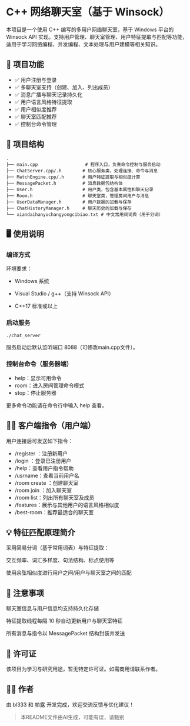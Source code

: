 # C++ 网络聊天室（基于 Winsock）

本项目是一个使用 C++ 编写的多用户网络聊天室，基于 Windows 平台的 Winsock API 实现。支持用户管理、聊天室管理、用户特征提取与匹配等功能，适用于学习网络编程、并发编程、文本处理与用户建模等相关知识。

## 🔧 项目功能

- ✅ 用户注册与登录
- ✅ 多聊天室支持（创建、加入、列出成员）
- ✅ 消息广播与聊天记录持久化
- ✅ 用户语言风格特征提取
- ✅ 用户相似度推荐
- ✅ 聊天室匹配推荐
- ✅ 控制台命令管理

## 📁 项目结构

```text
.
├── main.cpp                  # 程序入口，负责命令控制与服务启动
├── ChatServer.cpp/.h        # 核心服务类，处理连接、命令与消息
├── MatchEngine.cpp/.h       # 用户特征提取与相似度计算
├── MessagePacket.h          # 消息数据包结构体
├── User.h                   # 用户类，包含基本属性和聊天记录
├── Room.h                   # 聊天室类，管理房间用户与消息
├── UserDataManager.h        # 用户数据的加载与保存
├── ChatHistoryManager.h     # 聊天历史的加载与保存
└── xiandaihanyuchangyongcibiao.txt # 中文常用词词典（用于分词）
```
## 🖥️ 使用说明
### 编译方式
环境要求：

+ Windows 系统

+ Visual Studio / g++（支持 Winsock API）

+ C++17 标准或以上

### 启动服务
```bash
./chat_server
```

服务启动后默认监听端口 8088（可修改main.cpp文件）。

### 控制台命令（服务器端）

+ help：显示可用命令
+ room：进入房间管理命令模式
+ stop：停止服务器

更多命令功能请在命令行中输入 help 查看。

## 🧑‍💻 客户端指令（用户端）
用户连接后可发送如下指令：

+ /register <username> <password>：注册新用户
+ /login <username> <password>：登录已注册用户
+ /help：查看用户指令帮助
+ /usrname：查看当前用户名
+ /room create <roomname>：创建聊天室
+ /room join <roomname>：加入聊天室
+ /room list：列出所有聊天室及成员
+ /features：展示与其他用户的语言风格相似度
+ /best-room：推荐最适合的聊天室

## 💡 特征匹配原理简介
采用简易分词（基于常用词表）与特征提取：

交互频率、词汇多样度、句法结构、标点使用等

使用余弦相似度进行用户之间/用户与聊天室之间的匹配

## 📌 注意事项
聊天室信息与用户信息均支持持久化存储

特征提取线程每隔 10 秒自动更新用户与聊天室特征

所有消息与指令以 MessagePacket 结构封装并发送

## 📜 许可证
该项目为学习与研究用途，暂无特定许可证。如需商用请联系作者。

## 🙋‍♂️ 作者
由 bl333 和 帕露 开发完成，欢迎交流反馈与优化建议！

> 本README文件由AI生成，可能有误，请甄别
